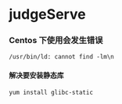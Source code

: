 # judgeServe

### Centos 下使用会发生错误
```shell
/usr/bin/ld: cannot find -lm\n
```
#### 解决要安装静态库
```shell
yum install glibc-static
```
